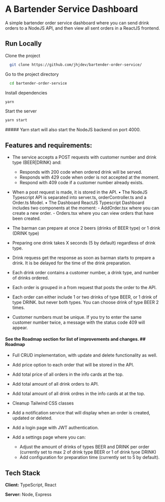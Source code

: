 # A Bartender Service Dashboard

A simple bartender order service dashboard where you can send drink orders to a NodeJS API, and then view all sent orders in a ReactJS frontend.

## Run Locally

Clone the project

```bash
  git clone https://github.com/jhjdev/bartender-order-service/
```

Go to the project directory

```bash
  cd bartender-order-service
```

Install dependencies

```bash
yarn
```

Start the server

```bash
yarn start
```

##### Yarn start will also start the NodeJS backend on port 4000.

## Features and requirements:

- The service accepts a POST requests with customer number and drink type (BEER|DRINK) and:
  - Responds with 200 code when ordered drink will be served.
  - Responds with 429 code when order is not accepted at the moment.
  - Respond with 409 code if a customer number already exists.
- When a post request is made, it is stored in the API.
  • The NodeJS Typescript API is separated into server.ts, orderController.ts and a Order.ts Model.
  • The Dashboard ReactJS Typescript Dashboard includes two components at the moment: - AddOrder.tsx where you can create a new order. - Orders.tsx where you can view orders that have been created.

- The barman can prepare at once 2 beers (drinks of BEER type) or 1 drink (DRINK type)
- Preparing one drink takes X seconds (5 by default) regardless of drink type.
- Drink requess get the response as soon as barman starts to prepare a drink. It is be delayed for the time of the drink preparation.
- Each drink order contains a customer number, a drink type, and number of drinks ordered.
- Each order is grouped in a from request that posts the order to the API.
- Each order can either include 1 or two drinks of type BEER, or 1 drink of type DRINK. but never both types. You can choose drink of type BEER 2 times.
- Customer numbers must be unique. If you try to enter the same customer number twice, a message with the status code 409 will appear.

#### See the Roadmap section for list of improvements and changes. ## Roadmap

- Full CRUD implementation, with update and delete functionality as well.

- Add price option to each order that will be stored in the API.

- Add total price of all orders in the info cards at the top.

- Add total amount of all drink orders to API.

- Add total amount of all drink ordres in the info cards at at the top.

- Cleanup Tailwind CSS classes

- Add a notification service that will display when an order is created, updated or deleted.

- Add a login page with JWT authentication.

- Add a settings page where you can:
  - Adjust the amount of drinks of types BEER and DRINK per order (currently set to max 2 of drink type BEER or 1 of drink tyoe DRINK)
  - Add configuration for preparation time (currently set to 5 by default).

## Tech Stack

**Client:** TypeScript, React

**Server:** Node, Express
